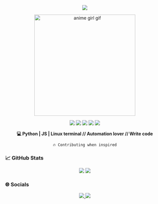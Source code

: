 <p align="center">
  <img src="https://readme-typing-svg.herokuapp.com?font=JetBrains+Mono&size=24&pause=1000&color=46E3FF&center=true&vCenter=true&width=470&lines=👾+tg-prplx+here;Brainrot+python;Welcome+to+whydev!">
</p>
<p align="center">
  <img src="https://media3.giphy.com/media/v1.Y2lkPTc5MGI3NjExdzE0OXRyNmZyN3A1dWs0b2E2M2RxdW42NW15N2IxeWl1dXdtZ2piciZlcD12MV9pbnRlcm5hbF9naWZfYnlfaWQmY3Q9Zw/ErZ8hv5eO92JW/giphy.gif" alt="anime girl gif" width="320"/>
</p>

<p align="center">
  <img src="https://img.shields.io/badge/Python-3776AB?style=for-the-badge&logo=python&logoColor=white"/>
  <img src="https://img.shields.io/badge/JavaScript-f7df1e?style=for-the-badge&logo=javascript&logoColor=black"/>
  <img src="https://img.shields.io/badge/Linux-333333?style=for-the-badge&logo=linux"/>
  <img src="https://img.shields.io/badge/C-00599C?style=for-the-badge&logo=c&logoColor=white"/>
  <img src="https://img.shields.io/badge/AI-000000?style=for-the-badge&logo=openai&logoColor=white"/>
</p>

<p align="center"><b>💻 Python | JS | Linux terminal // Automation lover // Write code </b></p>

<p align="center"><code>🔥 Contributing when inspired</code></p>

### 📈 GitHub Stats

<p align="center">
  <img src="https://github-readme-stats.vercel.app/api?username=tg-prplx&show_icons=true&hide_title=true&hide_rank=false&theme=tokyonight"/>
  <img src="https://github-readme-stats.vercel.app/api/top-langs/?username=tg-prplx&layout=compact&theme=tokyonight&langs_count=6"/>
</p>


### 🌐  Socials

<p align="center">
  <a href="https://t.me/prplx">
    <img src="https://img.shields.io/badge/Telegram%20PRPLX-2CA5E0?style=for-the-badge&logo=telegram&logoColor=white">
  </a>
  <a href="https://t.me/whydevel">
    <img src="https://img.shields.io/badge/Telegram%20WHYDEVEL-229ED9?style=for-the-badge&logo=telegram&logoColor=white">
  </a>
</p>

